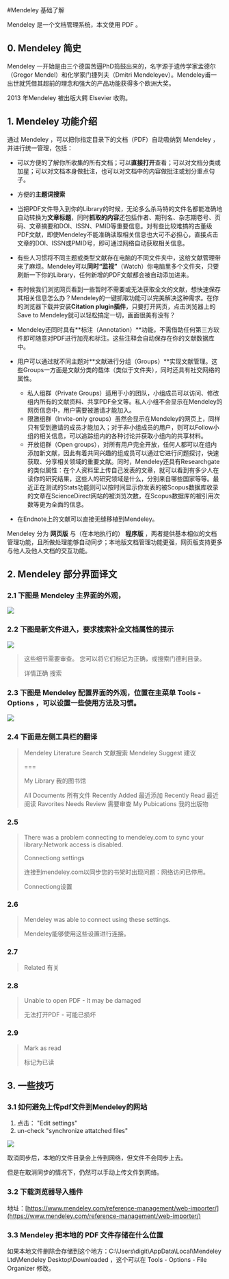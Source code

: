 #Mendeley 基础了解

Mendeley 是一个文档管理系统，本文使用 PDF 。

## 0. Mendeley 简史

Mendeley 一开始是由三个德国苦逼PhD捣鼓出来的，名字源于遗传学家孟德尔（Gregor Mendel）和化学家门捷列夫（Dmitri Mendeleyev）。Mendeley甫一出世就凭借其超前的理念和强大的产品功能获得多个欧洲大奖。

2013 年Mendeley 被出版大鳄 Elsevier 收购。

## 1. Mendeley 功能介绍

通过 Mendeley ，可以把你指定目录下的文档（PDF）自动吸纳到 Mendeley ，并进行统一管理，包括：

- 可以方便的了解你所收集的所有文档；可以**直接打开**查看；可以对文档分类或加星；可以对文档本身做批注，也可以对文档中的内容做批注或划分重点句子。
- 方便的**主题词搜索**
- 当把PDF文件导入到你的Library的时候，无论多么杀马特的文件名都能准确地自动转换为**文章标题**，同时**抓取的内容**还包括作者、期刊名、杂志期卷号、页码、文章摘要和DOI、ISSN、PMID等重要信息。对有些比较难搞的古董级PDF文献，即使Mendeley不能准确读取相关信息也大可不必担心，直接点击文章的DOI、ISSN或PMID号，即可通过网络自动获取相关信息。
- 有些人习惯将不同主题或类型文献存在电脑的不同文件夹中，这给文献管理带来了麻烦。Mendeley可以**同时“监视”**（Watch）你电脑里多个文件夹，只要刷新一下你的Library，任何新增的PDF文献都会被自动添加进来。
- 有时候我们浏览网页看到一些暂时不需要或无法获取全文的文献，想快速保存其相关信息怎么办？Mendeley的一键抓取功能可以完美解决这种需求。在你的浏览器下载并安装**Citation plugin插件**，只要打开网页，点击浏览器上的Save to Mendeley就可以轻松搞定一切，画面很美有没有？
- Mendeley还同时具有**标注（Annotation）**功能，不需借助任何第三方软件即可随意对PDF进行加亮和标注。这些注释会自动保存在你的文献数据库中。
- 用户可以通过就不同主题对**文献进行分组（Groups）**实现文献管理。这些Groups一方面是文献分类的载体（类似于文件夹），同时还具有社交网络的属性。
	- 私人组群（Private Groups）适用于小的团队，小组成员可以访问、修改组内所有的文献资料、共享PDF全文等。私人小组不会显示在Mendeley的网页信息中，用户需要被邀请才能加入。
	- 限邀组群（Invite-only groups）虽然会显示在Mendeley的网页上，同样只有受到邀请的成员才能加入；对于非小组成员的用户，则可以Follow小组的相关信息，可以追踪组内的各种讨论并获取小组内的共享材料。
	- 开放组群（Open groups），对所有用户完全开放，任何人都可以在组内添加新文献，因此有着共同兴趣的组成员可以通过它进行问题探讨，快速获取、分享相关领域的重要文献。同时，Mendeley还具有Researchgate的类似属性：在个人资料里上传自己发表的文章，就可以看到有多少人在读你的研究结果，这些人的研究领域是什么，分别来自哪些国家等等。最近正在测试的Stats功能则可以按时间显示你发表的被Scopus数据库收录的文章在ScienceDirect网站的被浏览次数，在Scopus数据库的被引用次数等更为全面的信息。

- 在Endnote上的文献可以直接无缝移植到Mendeley。

Mendeley 分为 **网页版** 与（在本地执行的） **程序版** ，两者提供基本相似的文档管理功能，且所做处理能够自动同步；本地版文档管理功能更强，网页版支持更多与他人及他人文档的交互功能。


## 2. Mendeley 部分界面译文

### 2.1 下图是 Mendeley 主界面的外观，

![](img/Mendeley-1.png) 

### 2.2 下图是新文件进入，要求搜索补全文档属性的提示

![](img/Mendeley-2.png) 

> 这些细节需要审查。 您可以将它们标记为正确，或搜索门德利目录。
> 
> 详情正确  搜索

### 2.3 下图是 Mendeley 配置界面的外观，位置在主菜单 Tools - Options ，可以设置一些使用方法及习惯。

![](img/Mendeley-3.png) 


### 2.4 下面是左侧工具栏的翻译


> Mendeley
> Literature Search  文献搜索
> Mendeley Suggest  建议
> 
> ===
> 
> My Library   我的图书馆
> 
> All Documents   所有文件
> Recently Added  最近添加
> Recently Read   最近阅读
> Ravorites
> Needs Review  需要审查
> My Pubications  我的出版物

### 2.5 

> There was a problem connecting to mendeley.com to sync your library:Network access is disabled.
> 
> Connectiong settings
> 
> 连接到mendeley.com以同步您的书架时出现问题：网络访问已停用。
> 
> Connectiong设置

### 2.6

> Mendeley was able to connect using these settings.
> 
> Mendeley能够使用这些设置进行连接。

### 2.7 

> Related 有关

### 2.8 

> Unable to open PDF - It may be damaged
> 
> 无法打开PDF - 可能已损坏

### 2.9

> Mark  as read
> 
> 标记为已读

## 3. 一些技巧

### 3.1 如何避免上传pdf文件到Mendeley的网站

1. 点击： "Edit settings" 
2. un-check "synchronize attatched files"

![](img/Mendeley-5.png)

取消同步后，本地的文件目录会上传到网络，但文件不会同步上去。

但是在取消同步的情况下，仍然可以手动上传文件到网络。

### 3.2 下载浏览器导入插件

地址：[https://www.mendeley.com/reference-management/web-importer/](https://www.mendeley.com/reference-management/web-importer/)

### 3.3 Mendeley 把本地的 PDF 文件存储在什么位置

如果本地文件删除会存储到这个地方：C:\Users\digit\AppData\Local\Mendeley Ltd\Mendeley Desktop\Downloaded ，这个可以在 Tools - Options - File Organizer 修改。









